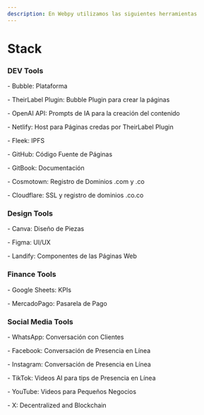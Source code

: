 ```yaml
---
description: En Webpy utilizamos las siguientes herramientas
---
```


# Stack

### DEV Tools

\- Bubble: Plataforma

\- TheirLabel Plugin: Bubble Plugin para crear la páginas &#x20;

\- OpenAI API: Prompts de IA para la creación del contenido&#x20;

\- Netlify: Host para Páginas credas por TheirLabel Plugin&#x20;

\- Fleek: IPFS

\- GitHub: Código Fuente de Páginas

\- GitBook: Documentación

\- Cosmotown: Registro de Dominios .com y .co

\- Cloudflare: SSL y registro de dominios .co.co

### Design Tools

\- Canva: Diseño de Piezas

\- Figma: UI/UX

\- Landify: Componentes de las Páginas Web

### Finance Tools

\- Google Sheets: KPIs

\- MercadoPago: Pasarela de Pago

### Social Media Tools

\- WhatsApp: Conversación con Clientes

\- Facebook: Conversación de Presencia en Línea

\- Instagram: Conversación de Presencia en Línea

\- TikTok: Videos AI para tips de Presencia en Línea

\- YouTube: Videos para Pequeños Negocios

\- X: Decentralized and Blockchain&#x20;
